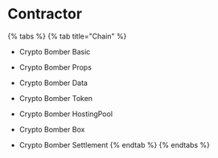 # Contractor



{% tabs %}
{% tab title="Chain" %}
* Crypto Bomber Basic



* Crypto Bomber Props



* Crypto Bomber Data



* Crypto Bomber Token



* Crypto Bomber HostingPool



* Crypto Bomber Box
* Crypto Bomber Settlement
{% endtab %}
{% endtabs %}
